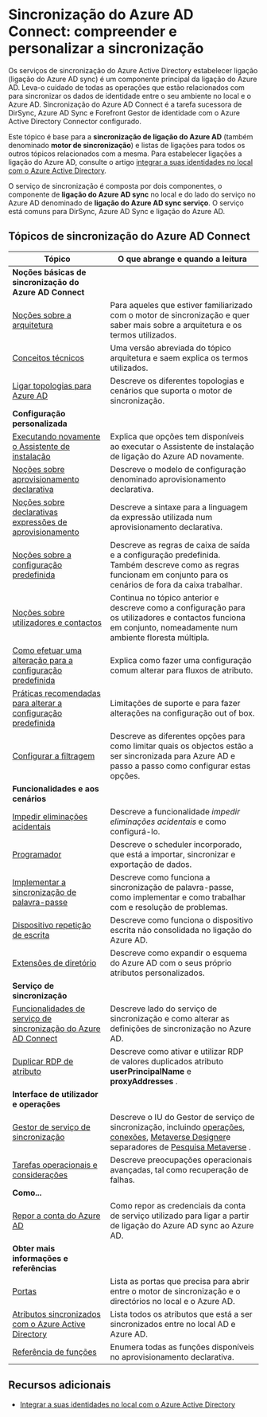 <properties
    pageTitle="Sincronização do Azure AD Connect: compreender e personalizar a sincronização | Microsoft Azure"
    description="Explica como ligação do Azure AD sincronizar funciona e como personalizar."
    services="active-directory"
    documentationCenter=""
    authors="andkjell"
    manager="femila"
    editor=""/>

<tags
    ms.service="active-directory"
    ms.workload="identity"
    ms.tgt_pltfrm="na"
    ms.devlang="na"
    ms.topic="article"
    ms.date="08/29/2016"
    ms.author="markusvi;andkjell"/>


# <a name="azure-ad-connect-sync-understand-and-customize-synchronization"></a>Sincronização do Azure AD Connect: compreender e personalizar a sincronização
Os serviços de sincronização do Azure Active Directory estabelecer ligação (ligação do Azure AD sync) é um componente principal da ligação do Azure AD. Leva-o cuidado de todas as operações que estão relacionados com para sincronizar os dados de identidade entre o seu ambiente no local e o Azure AD. Sincronização do Azure AD Connect é a tarefa sucessora de DirSync, Azure AD Sync e Forefront Gestor de identidade com o Azure Active Directory Connector configurado.

Este tópico é base para a **sincronização de ligação do Azure AD** (também denominado **motor de sincronização**) e listas de ligações para todos os outros tópicos relacionados com a mesma. Para estabelecer ligações a ligação do Azure AD, consulte o artigo [integrar a suas identidades no local com o Azure Active Directory](active-directory-aadconnect.md).

O serviço de sincronização é composta por dois componentes, o componente de **ligação do Azure AD sync** no local e do lado do serviço no Azure AD denominado de **ligação do Azure AD sync serviço**. O serviço está comuns para DirSync, Azure AD Sync e ligação do Azure AD.

## <a name="azure-ad-connect-sync-topics"></a>Tópicos de sincronização do Azure AD Connect

Tópico | O que abrange e quando a leitura
----- | -----
**Noções básicas de sincronização do Azure AD Connect** |
[Noções sobre a arquitetura](active-directory-aadconnectsync-understanding-architecture.md) | Para aqueles que estiver familiarizado com o motor de sincronização e quer saber mais sobre a arquitetura e os termos utilizados.
[Conceitos técnicos](active-directory-aadconnectsync-technical-concepts.md) | Uma versão abreviada do tópico arquitetura e saem explica os termos utilizados.
[Ligar topologias para Azure AD](active-directory-aadconnect-topologies.md) | Descreve os diferentes topologias e cenários que suporta o motor de sincronização.
**Configuração personalizada** |
[Executando novamente o Assistente de instalação](active-directory-aadconnectsync-installation-wizard.md) | Explica que opções tem disponíveis ao executar o Assistente de instalação de ligação do Azure AD novamente.
[Noções sobre aprovisionamento declarativa](active-directory-aadconnectsync-understanding-declarative-provisioning.md)| Descreve o modelo de configuração denominado aprovisionamento declarativa.
[Noções sobre declarativas expressões de aprovisionamento](active-directory-aadconnectsync-understanding-declarative-provisioning-expressions.md) | Descreve a sintaxe para a linguagem da expressão utilizada num aprovisionamento declarativa.
[Noções sobre a configuração predefinida](active-directory-aadconnectsync-understanding-default-configuration.md)| Descreve as regras de caixa de saída e a configuração predefinida. Também descreve como as regras funcionam em conjunto para os cenários de fora da caixa trabalhar.
[Noções sobre utilizadores e contactos](active-directory-aadconnectsync-understanding-users-and-contacts.md) | Continua no tópico anterior e descreve como a configuração para os utilizadores e contactos funciona em conjunto, nomeadamente num ambiente floresta múltipla.
[Como efetuar uma alteração para a configuração predefinida](active-directory-aadconnectsync-change-the-configuration.md) | Explica como fazer uma configuração comum alterar para fluxos de atributo.
[Práticas recomendadas para alterar a configuração predefinida](active-directory-aadconnectsync-best-practices-changing-default-configuration.md) | Limitações de suporte e para fazer alterações na configuração out of box.
[Configurar a filtragem](active-directory-aadconnectsync-configure-filtering.md) | Descreve as diferentes opções para como limitar quais os objectos estão a ser sincronizada para Azure AD e passo a passo como configurar estas opções.
**Funcionalidades e aos cenários** |
[Impedir eliminações acidentais](active-directory-aadconnectsync-feature-prevent-accidental-deletes.md) | Descreve a funcionalidade *impedir eliminações acidentais* e como configurá-lo.
[Programador](active-directory-aadconnectsync-feature-scheduler.md) | Descreve o scheduler incorporado, que está a importar, sincronizar e exportação de dados.
[Implementar a sincronização de palavra-passe](active-directory-aadconnectsync-implement-password-synchronization.md) | Descreve como funciona a sincronização de palavra-passe, como implementar e como trabalhar com e resolução de problemas.
[Dispositivo repetição de escrita](active-directory-aadconnect-feature-device-writeback.md) | Descreve como funciona o dispositivo escrita não consolidada no ligação do Azure AD.
[Extensões de diretório](active-directory-aadconnectsync-feature-directory-extensions.md) | Descreve como expandir o esquema do Azure AD com o seus próprio atributos personalizados.
**Serviço de sincronização** |
[Funcionalidades de serviço de sincronização do Azure AD Connect](active-directory-aadconnectsyncservice-features.md) | Descreve lado do serviço de sincronização e como alterar as definições de sincronização no Azure AD.
[Duplicar RDP de atributo](active-directory-aadconnectsyncservice-duplicate-attribute-resiliency.md) | Descreve como ativar e utilizar RDP de valores duplicados atributo **userPrincipalName** e **proxyAddresses** .
**Interface de utilizador e operações** |
[Gestor de serviço de sincronização](active-directory-aadconnectsync-service-manager-ui.md) | Descreve o IU do Gestor de serviço de sincronização, incluindo [operações](active-directory-aadconnectsync-service-manager-ui-operations.md), [conexões](active-directory-aadconnectsync-service-manager-ui-connectors.md), [Metaverse Designer](active-directory-aadconnectsync-service-manager-ui-mvdesigner.md)e separadores de [Pesquisa Metaverse](active-directory-aadconnectsync-service-manager-ui-mvsearch.md) .
[Tarefas operacionais e considerações](active-directory-aadconnectsync-operations.md) | Descreve preocupações operacionais avançadas, tal como recuperação de falhas.
**Como...** |
[Repor a conta do Azure AD](active-directory-aadconnectsync-howto-azureadaccount.md) | Como repor as credenciais da conta de serviço utilizado para ligar a partir de ligação do Azure AD sync ao Azure AD.
**Obter mais informações e referências** |
[Portas](active-directory-aadconnect-ports.md) | Lista as portas que precisa para abrir entre o motor de sincronização e o directórios no local e o Azure AD.
[Atributos sincronizados com o Azure Active Directory](active-directory-aadconnectsync-attributes-synchronized.md) | Lista todos os atributos que está a ser sincronizados entre no local AD e Azure AD.
[Referência de funções](active-directory-aadconnectsync-functions-reference.md) | Enumera todas as funções disponíveis no aprovisionamento declarativa.

## <a name="additional-resources"></a>Recursos adicionais

* [Integrar a suas identidades no local com o Azure Active Directory](active-directory-aadconnect.md)
